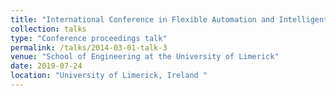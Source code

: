 ```yaml
---
title: "International Conference in Flexible Automation and Intelligent Manufacturing (FAIM) "
collection: talks
type: "Conference proceedings talk"
permalink: /talks/2014-03-01-talk-3
venue: "School of Engineering at the University of Limerick"
date: 2019-07-24
location: "University of Limerick, Ireland "
---
```



